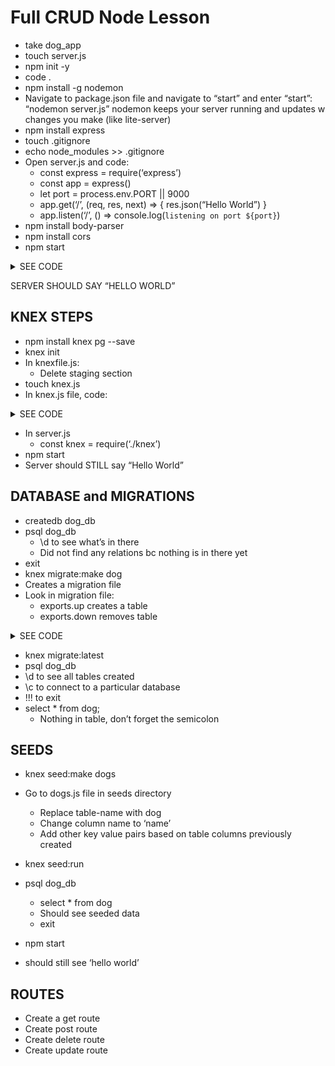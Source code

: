 # Full CRUD Node Lesson #

* take dog_app
* touch server.js
* npm init -y
* code .
* npm install -g nodemon
* Navigate to package.json file and navigate to “start” and enter “start”: “nodemon server.js”
nodemon keeps your server running and updates w changes you make (like lite-server)
* npm install express
* touch .gitignore
* echo node_modules >> .gitignore
* Open server.js and code:
  * const express = require(‘express’)
  * const app = express()
  * let port = process.env.PORT || 9000
  * app.get(‘/’, (req, res, next) => {
        res.json(“Hello World”)
   }
  * app.listen(‘/’, () => console.log(`listening on port ${port}`)
* npm install body-parser
* npm install cors
* npm start

<details>
<summary>SEE CODE</summary>
<p>

![Install CORS](/images/server.js_setup.png)

</p>
</details>

SERVER SHOULD SAY “HELLO WORLD”

## KNEX STEPS ##

* npm install knex pg --save
* knex init
* In knexfile.js:
  * Delete staging section
* touch knex.js
* In knex.js file, code:

<details>
<summary>SEE CODE</summary>
<p>

  development: {
    client: 'pg',
    connection: 'postgresql://localhost/dog_db'
  },
  production: {
    client: 'pg',
    connection: process.env.DATABASE_URL

  }

</p>
</details>

* In server.js
  * const knex = require(‘./knex’)
* npm start
* Server should STILL say “Hello World”

## DATABASE and MIGRATIONS ##

* createdb dog_db
* psql dog_db
  * \d to see what’s in there
  * Did not find any relations bc nothing is in there yet
* exit
* knex migrate:make dog
* Creates a migration file
* Look in migration file:
  * exports.up creates a table
  * exports.down removes table

<details>
<summary>SEE CODE</summary>
<p>
  exports.up = function (knex) { <br>
    return knex.schema.createTable('dog', table => { <br>
        table.increments('id') <br>
        table.string('name') <br>
        table.integer('age') <br>
        table.string('breed') <br>
    })
  };
  exports.down = function (knex) {
    return knex.schema.dropTable('dog')
  };

</p>
</details>

* knex migrate:latest
* psql dog_db
* \d to see all tables created
* \c to connect to a particular database 
* !!! to exit 
* select * from dog;
  * Nothing in table, don’t forget the semicolon

## SEEDS ##

* knex seed:make dogs
* Go to dogs.js file in seeds directory
  * Replace table-name with dog
  * Change column name to ‘name’
  * Add other key value pairs based on table columns previously created

* knex seed:run
* psql dog_db
  * select * from dog
  * Should see seeded data
  * exit
* npm start
* should still see ‘hello world’

## ROUTES ##

* Create a get route
* Create post route
* Create delete route
* Create update route